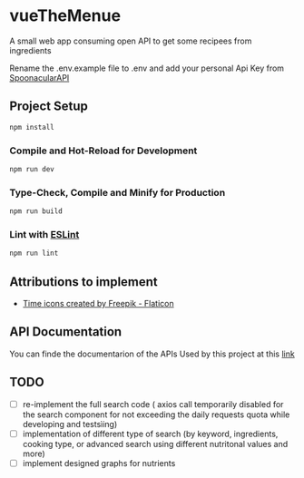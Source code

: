 # vueTheMenue

A small web app consuming open API to get some recipees from ingredients

Rename the .env.example file to .env and add your personal Api Key from [SpoonacularAPI](https://spoonacular.com/food-api/console)


## Project Setup

```sh
npm install
```

### Compile and Hot-Reload for Development

```sh
npm run dev
```

### Type-Check, Compile and Minify for Production

```sh
npm run build
```

### Lint with [ESLint](https://eslint.org/)

```sh
npm run lint
```

## Attributions to implement
 - <a href="https://www.flaticon.com/free-icons/time" title="time icons">Time icons created by Freepik - Flaticon</a>

## API Documentation
You can finde the documentarion of the APIs Used by this project at this [link](https://spoonacular.com/food-api/docs)
## TODO 
 - [ ] re-implement the full search code ( axios call temporarily disabled for the search component for not exceeding the daily requests quota while developing and testsìing)
 - [ ] implementation of different type of search (by keyword, ingredients, cooking type, or advanced search using different nutritonal values and more)
 - [ ] implement designed graphs for nutrients